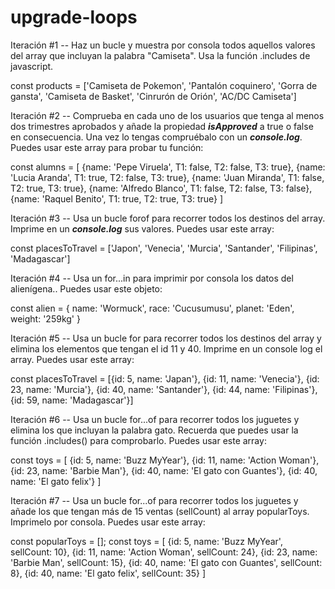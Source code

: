 # upgrade-loops
Iteración #1 -- 
Haz un bucle y muestra por consola todos aquellos valores del array que incluyan la palabra "Camiseta". Usa la función .includes de javascript.

  const products = ['Camiseta de Pokemon', 'Pantalón coquinero', 'Gorra de gansta', 'Camiseta de Basket', 'Cinrurón de Orión', 'AC/DC Camiseta']

Iteración #2 -- 
Comprueba en cada uno de los usuarios que tenga al menos dos trimestres aprobados y añade la propiedad ***isApproved*** a true o false en consecuencia. Una vez lo tengas compruébalo con un ***console.log***.
Puedes usar este array para probar tu función:

const alumns = [
    {name: 'Pepe Viruela', T1: false, T2: false, T3: true}, 
		{name: 'Lucia Aranda', T1: true, T2: false, T3: true},
		{name: 'Juan Miranda', T1: false, T2: true, T3: true},
		{name: 'Alfredo Blanco', T1: false, T2: false, T3: false},
		{name: 'Raquel Benito', T1: true, T2: true, T3: true}
]

Iteración #3 -- 
Usa un bucle forof para recorrer todos los destinos del array. Imprime en un ***console.log*** sus valores.
Puedes usar este array:

  const placesToTravel = ['Japon', 'Venecia', 'Murcia', 'Santander', 'Filipinas', 'Madagascar']

Iteración #4 -- 
Usa un for...in para imprimir por consola los datos del alienígena.. Puedes usar este objeto:

  const alien = {
      name: 'Wormuck',
      race: 'Cucusumusu',
      planet: 'Eden',
      weight: '259kg'
  }
  
Iteración #5 --
Usa un bucle for para recorrer todos los destinos del array y elimina los elementos que tengan el id 11 y 40. Imprime en un console log el array. 
Puedes usar este array:

  const placesToTravel = [{id: 5, name: 'Japan'}, {id: 11, name: 'Venecia'}, {id: 23, name: 'Murcia'}, {id: 40, name: 'Santander'}, {id: 44, name: 'Filipinas'}, {id: 59, name: 'Madagascar'}]
  
Iteración #6 -- 
Usa un bucle for...of para recorrer todos los juguetes y elimina los que incluyan la palabra gato. Recuerda que puedes usar la función .includes() para comprobarlo.
Puedes usar este array:

  const toys = [
    {id: 5, name: 'Buzz MyYear'}, 
    {id: 11, name: 'Action Woman'}, 
    {id: 23, name: 'Barbie Man'}, 
    {id: 40, name: 'El gato con Guantes'},
    {id: 40, name: 'El gato felix'}
  ]

Iteración #7 -- 
Usa un bucle for...of para recorrer todos los juguetes y añade los que tengan más de 15 ventas (sellCount) al array popularToys. Imprimelo por consola. 
Puedes usar este array:

  const popularToys = [];
  const toys = [
	  {id: 5, name: 'Buzz MyYear', sellCount: 10}, 
	  {id: 11, name: 'Action Woman', sellCount: 24}, 
	  {id: 23, name: 'Barbie Man', sellCount: 15}, 
	  {id: 40, name: 'El gato con Guantes', sellCount: 8},
	  {id: 40, name: 'El gato felix', sellCount: 35}
  ]
